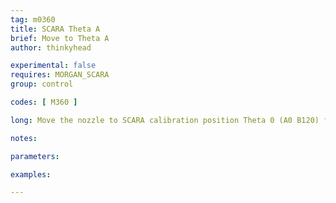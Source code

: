 ```yaml
---
tag: m0360
title: SCARA Theta A
brief: Move to Theta A
author: thinkyhead

experimental: false
requires: MORGAN_SCARA
group: control

codes: [ M360 ]

long: Move the nozzle to SCARA calibration position Theta 0 (A0 B120) for calibration of "zero degrees."

notes:

parameters:

examples:

---
```


